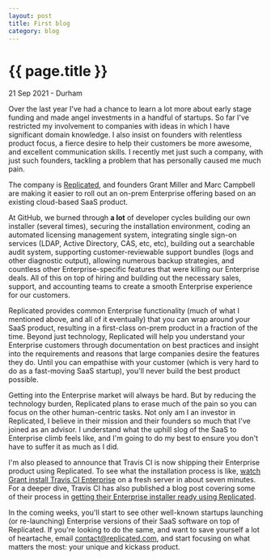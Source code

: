 ```yaml
---
layout: post
title: First blog
category: blog
---
```


{{ page.title }}
================

<p class="meta">21 Sep 2021 - Durham</p>

Over the last year I've had a chance to learn a lot more about early stage
funding and made angel investments in a handful of startups. So far I've
restricted my involvement to companies with ideas in which I have significant
domain knowledge. I also insist on founders with relentless product focus, a
fierce desire to help their customers be more awesome, and excellent
communication skills. I recently met just such a company, with just such
founders, tackling a problem that has personally caused me much pain.

The company is [Replicated](http://replicated.com), and founders Grant Miller
and Marc Campbell are making it easier to roll out an on-prem Enterprise
offering based on an existing cloud-based SaaS product.

At GitHub, we burned through **a lot** of developer cycles building our own
installer (several times), securing the installation environment, coding an
automated licensing management system, integrating single sign-on services
(LDAP, Active Directory, CAS, etc, etc), building out a searchable audit system,
supporting customer-reviewable support bundles (logs and other diagnostic
output), allowing numerous backup strategies, and countless other
Enterprise-specific features that were killing our Enterprise deals. All of this
on top of hiring and building out the necessary sales, support, and accounting
teams to create a smooth Enterprise experience for our customers.

Replicated provides common Enterprise functionality (much of what I mentioned
above, and all of it eventually) that you can wrap around your SaaS product,
resulting in a first-class on-prem product in a fraction of the time. Beyond
just technology, Replicated will help you understand your Enterprise customers
through documentation on best practices and insight into the requirements and
reasons that large companies desire the features they do. Until you can
empathise with your customer (which is very hard to do as a fast-moving SaaS
startup), you'll never build the best product possible.

Getting into the Enterprise market will always be hard. But by reducing the
technology burden, Replicated plans to erase much of the pain so you can focus
on the other human-centric tasks. Not only am I an investor in Replicated, I
believe in their mission and their founders so much that I've joined as an
advisor. I understand what the uphill slog of the SaaS to Enterprise climb feels
like, and I'm going to do my best to ensure you don't have to suffer it as much
as I did.

I'm also pleased to announce that Travis CI is now shipping their Enterprise
product using Replicated. To see what the installation process is like, [watch
Grant install Travis CI
Enterprise](https://www.youtube.com/watch?v=ViN-qkcovL0&feature=youtu.be) on a
fresh server in about seven minutes. For a deeper dive, Travis CI has also
published a blog post covering some of their process in [getting their
Enterprise installer ready using
Replicated](http://blog.travis-ci.com/2015-06-19-how-we-improved-travis-ci-installation/).

In the coming weeks, you'll start to see other well-known startups launching (or
re-launching) Enterprise versions of their SaaS software on top of Replicated.
If you're looking to do the same, and want to save yourself a lot of heartache,
email [contact@replicated.com](mailto:contact@replicated.com), and start
focusing on what matters the most: your unique and kickass product.

